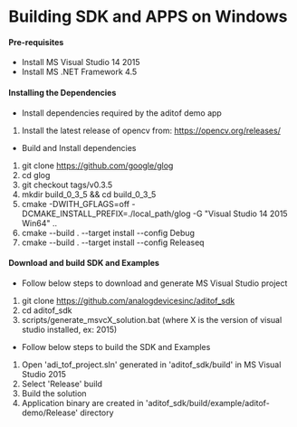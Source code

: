 
# Building SDK and APPS on Windows

#### Pre-requisites
* Install MS Visual Studio 14 2015
* Install MS .NET Framework 4.5

#### Installing the Dependencies
* Install dependencies required by the aditof demo app
1. Install the latest release of opencv from: https://opencv.org/releases/

* Build and Install dependencies
1. git clone https://github.com/google/glog
2. cd glog
3. git checkout tags/v0.3.5
4. mkdir build_0_3_5 && cd build_0_3_5
5. cmake -DWITH_GFLAGS=off -DCMAKE_INSTALL_PREFIX=./local_path/glog -G "Visual Studio 14 2015 Win64" ..
6. cmake --build . --target install --config Debug
7. cmake --build . --target install --config Releaseq


#### Download and build SDK and Examples
* Follow below steps to download and generate MS Visual Studio project
1. git clone https://github.com/analogdevicesinc/aditof_sdk
2. cd aditof_sdk
3. scripts/generate_msvcX_solution.bat (where X is the version of visual studio installed, ex: 2015)

* Follow below steps to build the SDK and Examples
1. Open 'adi_tof_project.sln' generated in 'aditof_sdk/build' in MS Visual Studio 2015
2. Select 'Release' build
3. Build the solution
4. Application binary are created in 'aditof_sdk/build/example/aditof-demo/Release' directory

